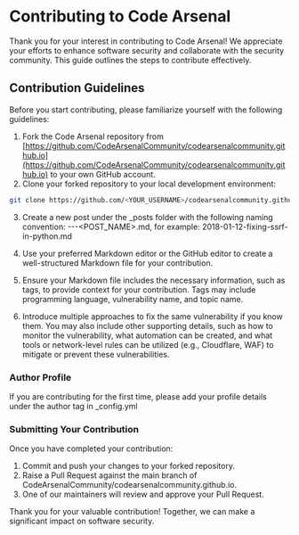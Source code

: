 # Contributing to Code Arsenal

Thank you for your interest in contributing to Code Arsenal! We appreciate your efforts to enhance software security and collaborate with the security community. This guide outlines the steps to contribute effectively.

## Contribution Guidelines

Before you start contributing, please familiarize yourself with the following guidelines:

1. Fork the Code Arsenal repository from [https://github.com/CodeArsenalCommunity/codearsenalcommunity.github.io](https://github.com/CodeArsenalCommunity/codearsenalcommunity.github.io) to your own GitHub account.
2. Clone your forked repository to your local development environment:

```bash
git clone https://github.com/<YOUR_USERNAME>/codearsenalcommunity.github.io.git
```

3. Create a new post under the _posts folder with the following naming convention: <YEAR>-<MONTH>-<DATE>-<POST_NAME>.md, for example: 2018-01-12-fixing-ssrf-in-python.md

4. Use your preferred Markdown editor or the GitHub editor to create a well-structured Markdown file for your contribution.

5. Ensure your Markdown file includes the necessary information, such as tags, to provide context for your contribution. Tags may include programming language, vulnerability name, and topic name.

6. Introduce multiple approaches to fix the same vulnerability if you know them. You may also include other supporting details, such as how to monitor the vulnerability, what automation can be created, and what tools or network-level rules can be utilized (e.g., Cloudflare, WAF) to mitigate or prevent these vulnerabilities.

### Author Profile

If you are contributing for the first time, please add your profile details under the author tag in _config.yml

### Submitting Your Contribution

Once you have completed your contribution:

1. Commit and push your changes to your forked repository.
2. Raise a Pull Request against the main branch of CodeArsenalCommunity/codearsenalcommunity.github.io.
3. One of our maintainers will review and approve your Pull Request.

Thank you for your valuable contribution! Together, we can make a significant impact on software security.